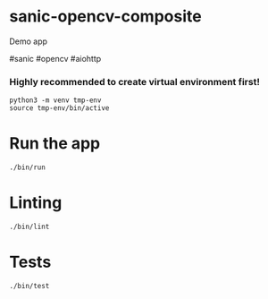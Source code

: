 # sanic-opencv-composite

Demo app

#sanic #opencv #aiohttp

### Highly recommended to create virtual environment first!

```
python3 -m venv tmp-env
source tmp-env/bin/active
```

# Run the app

`./bin/run`

# Linting

`./bin/lint`

# Tests

`./bin/test`
